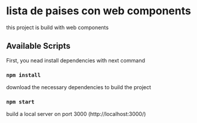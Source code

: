 # lista de paises con web components

this project is build with web components

## Available Scripts

First, you nead install dependencies with next command

### `npm install`
download the necessary dependencies to build the project


### `npm start`
build a local server on port 3000 (http://localhost:3000/)